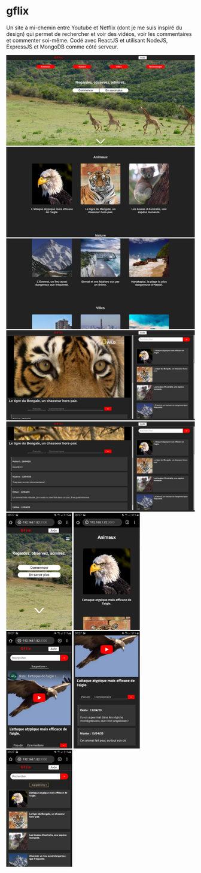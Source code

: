 # gflix
Un site à mi-chemin entre Youtube et Netflix (dont je me suis inspiré du design) qui permet de rechercher et voir des vidéos, voir les commentaires et commenter soi-même. Codé avec ReactJS et utilisant NodeJS, ExpressJS et MongoDB comme côté serveur.

<img src="screenshots/gflix1.jpg" alt="" />
<img src="screenshots/gflix2.png" alt="" />
<img src="screenshots/gflix3.png" alt="" />
<img src="screenshots/gflix4.jpg" alt="" />
<img src="screenshots/gflix5.png" alt="" />

<img width="35%" src="screenshots/gflix6.jpeg" alt="" />
<img width="35%" src="screenshots/gflix7.jpeg" alt="" />
<img width="35%" src="screenshots/gflix8.jpeg" alt="" />
<img width="35%" src="screenshots/gflix9.jpeg" alt="" />
<img width="35%" src="screenshots/gflix10.jpeg" alt="" />
